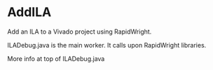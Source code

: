 # AddILA
Add an ILA to a Vivado project using RapidWright.


ILADebug.java is the main worker. It calls upon RapidWright libraries.

More info at top of ILADebug.java
